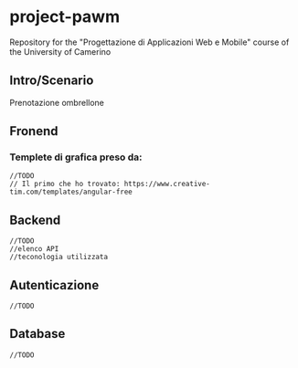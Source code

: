 # project-pawm
Repository for the "Progettazione di Applicazioni Web e Mobile" course of the University of Camerino

## Intro/Scenario
Prenotazione ombrellone
## Fronend
### Templete di grafica preso da:
	//TODO
	// Il primo che ho trovato: https://www.creative-tim.com/templates/angular-free
## Backend
	//TODO
	//elenco API
	//teconologia utilizzata
## Autenticazione
	//TODO
## Database
	//TODO
